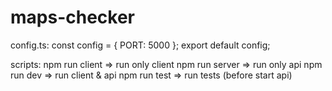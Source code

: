 ﻿# maps-checker

config.ts:
const config = {
    PORT: 5000
};
export default config;


scripts:
    npm run client => run only client
    npm run server => run only api
    npm run dev => run client & api
    npm run test => run tests (before start api)
